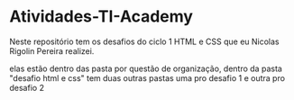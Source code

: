 # Atividades-TI-Academy

Neste repositório tem os desafios do ciclo 1 HTML e CSS que eu Nicolas Rigolin Pereira realizei.

elas estão dentro das pasta por questão de organização, dentro da pasta "desafio html e css" 
tem duas outras pastas uma pro desafio 1 e outra pro desafio 2
